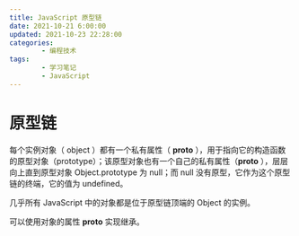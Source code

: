 ```yaml
---
title: JavaScript 原型链
date: 2021-10-21 6:00:00
updated: 2021-10-23 22:28:00
categories:
        - 编程技术
tags:
        - 学习笔记
        - JavaScript
---
```


# 原型链

每个实例对象（ object ）都有一个私有属性（ **proto** ），用于指向它的构造函数的原型对象（prototype）；该原型对象也有一个自己的私有属性（**proto** ），层层向上直到原型对象 Object.prototype 为 null；而 null 没有原型，它作为这个原型链的终端，它的值为 undefined。

几乎所有 JavaScript 中的对象都是位于原型链顶端的 Object 的实例。

可以使用对象的属性 **proto** 实现继承。
